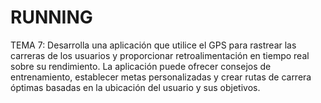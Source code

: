 # RUNNING

TEMA 7: Desarrolla una aplicación que utilice el GPS para rastrear las carreras de los usuarios y proporcionar retroalimentación en tiempo real sobre su rendimiento. La aplicación puede ofrecer consejos de entrenamiento, establecer metas personalizadas y crear rutas de carrera óptimas basadas en la ubicación del usuario y sus objetivos.

